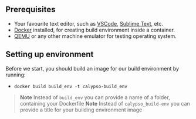 

## Prerequisites
- Your favourite text editor, such as [VSCode](https://code.visualstudio.com/), [Sublime Text](https://www.sublimetext.com/), etc.
- [Docker](https://www.docker.com/) installed, for creating build environment inside a container.
- [QEMU](https://www.qemu.org/) or any other machine emulator for testing operating system.

## Setting up environment
Before we start, you should build an image for our build environment by running:
- `docker build build_env -t calypso-build_env`
> **Note**
> Instead of `build_env` you can provide a name of a folder, containing your Dockerfile
> **Note**
> Instead of `calypso_build-env` you can provide a title for your building environment image